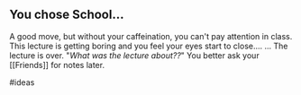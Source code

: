 ## You chose School... 
A good move, but without your caffeination, you can't pay attention in class. 
This lecture is getting boring and you feel your eyes start to close....
...
The lecture is over.
"*What was the lecture about??*"
You better ask your [[Friends]] for notes later. 

#ideas
